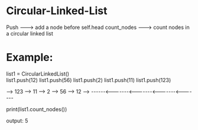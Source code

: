 # Circular-Linked-List
Push ---> add a node before self.head
count_nodes ---> count nodes in a circular linked list
# Example:
list1 = CircularLinkedList()  
list1.push(12) 
list1.push(56) 
list1.push(2) 
list1.push(11)
list1.push(123)

 --> 123 --> 11 --> 2 --> 56 --> 12 -->
 ------<-------<-------<-------<-------

print(list1.count_nodes()) 

output:
5
